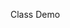 Class Demo

<?php
// Start the session
if (session_status() == PHP_SESSION_NONE) {
    session_start(); // Start session if not already started
}

// Set timezone
date_default_timezone_set('Africa/Nairobi'); // Change to your timezone

// Set base URL dynamically
$protocol = (!empty($_SERVER['HTTPS']) && $_SERVER['HTTPS'] !== 'off' || $_SERVER['SERVER_PORT'] == 443) ? "https://" : "http://";
$base_url = $protocol . $_SERVER['HTTP_HOST'] . '/';

// Database Configuration
$conf['db_type'] = 'PDO'; // Options: 'MySQLi' or 'PDO'
$conf['db_host'] = 'localhost'; // Use 'localhost' for local development
$conf['db_user'] = 'db_user'; // Use 'root' for local development
$conf['db_pass'] = 'db_pass';  // Use '' for local development
$conf['db_name'] = 'db_name'; // Database name
$conf['db_port'] = '3306'; // Database port

// Site Information
$conf['site_name'] = 'PRO Community';
$conf['site_initials'] = 'pro';
$conf['site_domain'] = 'procommunity.com';
$conf['site_slogan'] = 'Connecting Minds, Building Futures';
$conf['site_url'] = $base_url . $conf['db_name'] . '/';
$conf['site_title'] = $conf['site_name'] . ' - ' . $conf['site_slogan'];
$conf['site_desc'] = 'Join ' . $conf['site_name'] . ' to connect with fellow students, share knowledge, and build a brighter future together.';
$conf['site_authors'] = ['Alex Okama', $conf['site_name']];
$conf['site_email'] = 'admin@' . $conf['site_domain'];
$conf['version'] = 'v1.0.0';

// Site Language
$conf['site_lang'] = 'en';
require_once __DIR__ . "/Lang/" . $conf['site_lang'] . ".php"; // Include language file

// Email Configuration
$conf['mail_type'] = 'smtp'; // Options: 'smtp' or 'mail'
$conf['smtp_host'] = 'smtp.gmail.com'; // For Gmail SMTP
$conf['smtp_user'] = 'example@gmail.com'; // Your email address
$conf['smtp_pass'] = 'secretpassword'; // Use App Password if 2FA is enabled
$conf['smtp_port'] = 465; // For SSL
$conf['smtp_secure'] = 'ssl'; // Options: 'ssl' or 'tls'
$conf['mail_from'] = 'no-reply@' . $conf['site_domain'];
$conf['mail_from_name'] = $conf['site_name'] . ' Team';

// Valid password length
$conf['min_password_length'] = 4; // Minimum password length

// Valid email domains
$conf['valid_email_domains'] = [$conf['site_domain'], 'gmail.com', 'yahoo.com', 'outlook.com', 'strathmore.edu'];

// Set verification code
$conf['verification_code'] = rand(100000, 999999); // Example: 6-digit code

// Set code expiry time
$conf['code_expiry_time'] = 86400; // Code expiry time in seconds